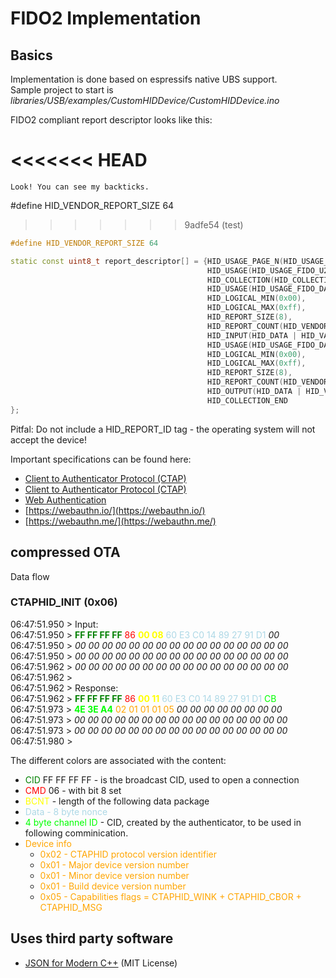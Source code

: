 # FIDO2 Implementation


## Basics

Implementation is done based on espressifs native UBS support. \
Sample project to start is _libraries/USB/examples/CustomHIDDevice/CustomHIDDevice.ino_

FIDO2 compliant report descriptor looks like this:

<<<<<<< HEAD
=======

```
Look! You can see my backticks.
```


#define HID_VENDOR_REPORT_SIZE 64
>>>>>>> 9adfe54 (test)

```cpp
#define HID_VENDOR_REPORT_SIZE 64

static const uint8_t report_descriptor[] = {HID_USAGE_PAGE_N(HID_USAGE_PAGE_FIDO, 2),
                                            HID_USAGE(HID_USAGE_FIDO_U2FHID),
                                            HID_COLLECTION(HID_COLLECTION_APPLICATION),
                                            HID_USAGE(HID_USAGE_FIDO_DATA_IN), /* Input */
                                            HID_LOGICAL_MIN(0x00),
                                            HID_LOGICAL_MAX(0xff),
                                            HID_REPORT_SIZE(8),
                                            HID_REPORT_COUNT(HID_VENDOR_REPORT_SIZE),
                                            HID_INPUT(HID_DATA | HID_VARIABLE | HID_ABSOLUTE),
                                            HID_USAGE(HID_USAGE_FIDO_DATA_OUT), /* Output */
                                            HID_LOGICAL_MIN(0x00),
                                            HID_LOGICAL_MAX(0xff),
                                            HID_REPORT_SIZE(8),
                                            HID_REPORT_COUNT(HID_VENDOR_REPORT_SIZE),
                                            HID_OUTPUT(HID_DATA | HID_VARIABLE | HID_ABSOLUTE),
                                            HID_COLLECTION_END
};
```

Pitfal: Do not include a HID_REPORT_ID tag - the operating system will not accept the device!

Important specifications can be found here:
* [Client to Authenticator Protocol (CTAP)](https://fidoalliance.org/specs/fido-v2.0-ps-20190130/fido-client-to-authenticator-protocol-v2.0-ps-20190130.html)
* [Client to Authenticator Protocol (CTAP)](https://fidoalliance.org/specs/fido-v2.1-ps-20210615/fido-client-to-authenticator-protocol-v2.1-ps-errata-20220621.html)
* [Web Authentication](https://www.w3.org/TR/webauthn-1/#conforming-all-classes)
* [https://webauthn.io/](https://webauthn.io/)
* [https://webauthn.me/](https://webauthn.me/)

## compressed OTA

Data flow

### CTAPHID_INIT (0x06) 


06:47:51.950 > Input: \
06:47:51.950 > <span style="color:green">**FF FF FF FF**</span> <span style="color:red">86</span> <span style="color:yellow">**00 08**</span> <span style="color:lightblue">60 E3 C0 14 89 27 91 D1</span> _00_ \
06:47:51.950 > _00 00 00 00 00 00 00 00 00 00 00 00 00 00 00 00_ \
06:47:51.950 > _00 00 00 00 00 00 00 00 00 00 00 00 00 00 00 00_ \
06:47:51.962 > _00 00 00 00 00 00 00 00 00 00 00 00 00 00 00 00_ \
06:47:51.962 > \
06:47:51.962 > Response: \
06:47:51.962 > <span style="color:green">**FF FF FF FF**</span> <span style="color:red">86</span> <span style="color:yellow">**00 11**</span> <span style="color:lightblue">60 E3 C0 14 89 27 91 D1</span> <span style="color:lime">CB</span> \
06:47:51.973 > <span style="color:lime">**4E 3E A4**</span> <span style="color:orange">02 01 01 01 05</span> _00 00 00 00 00 00 00 00_ \
06:47:51.973 > _00 00 00 00 00 00 00 00 00 00 00 00 00 00 00 00_ \
06:47:51.973 > _00 00 00 00 00 00 00 00 00 00 00 00 00 00 00 00_ \
06:47:51.980 > 

The different colors are associated with the content:
* <span style="color:green">CID </span> FF FF FF FF - is the broadcast CID, used to open a connection
* <span style="color:red">CMD </span> 06 - with bit 8 set
* <span style="color:yellow">BCNT </span> - length of the following data package
* <span style="color:lightblue">Data - 8 byte nonce</span>
* <span style="color:lime">4 byte channel ID</span> - CID, created by the authenticator, to be used in following comminication.
* <span style="color:orange">Device info</span>
    * <span style="color:orange">0x02 - CTAPHID protocol version identifier</span>
    * <span style="color:orange">0x01 - Major device version number</span>
    * <span style="color:orange">0x01 - Minor device version number</span>
    * <span style="color:orange">0x01 - Build device version number</span>
    * <span style="color:orange">0x05 - Capabilities flags = CTAPHID_WINK + CTAPHID_CBOR + CTAPHID_MSG</span>

## Uses third party software

* [JSON for Modern C++](https://github.com/nlohmann/json) (MIT License)
